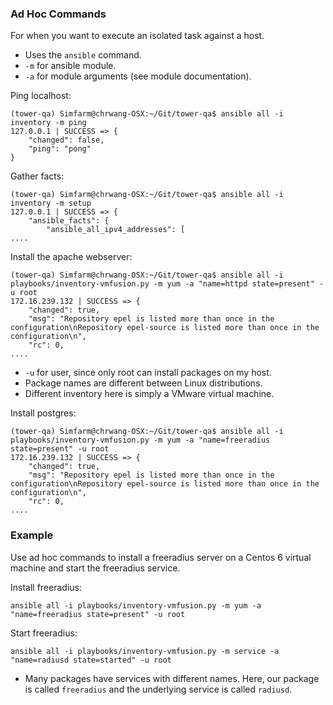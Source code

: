 ### Ad Hoc Commands
For when you want to execute an isolated task against a host.
* Uses the `ansible` command.
* `-m` for ansible module.
* `-a` for module arguments (see module documentation).

Ping localhost:
```
(tower-qa) Simfarm@chrwang-OSX:~/Git/tower-qa$ ansible all -i inventory -m ping
127.0.0.1 | SUCCESS => {
    "changed": false, 
    "ping": "pong"
}
```

Gather facts:
```
(tower-qa) Simfarm@chrwang-OSX:~/Git/tower-qa$ ansible all -i inventory -m setup
127.0.0.1 | SUCCESS => {
    "ansible_facts": {
        "ansible_all_ipv4_addresses": [
....
```

Install the apache webserver:
```
(tower-qa) Simfarm@chrwang-OSX:~/Git/tower-qa$ ansible all -i playbooks/inventory-vmfusion.py -m yum -a "name=httpd state=present" -u root
172.16.239.132 | SUCCESS => {
    "changed": true, 
    "msg": "Repository epel is listed more than once in the configuration\nRepository epel-source is listed more than once in the configuration\n", 
    "rc": 0, 
....
```
* `-u` for user, since only root can install packages on my host.
* Package names are different between Linux distributions.
* Different inventory here is simply a VMware virtual machine.

Install postgres:
```
(tower-qa) Simfarm@chrwang-OSX:~/Git/tower-qa$ ansible all -i playbooks/inventory-vmfusion.py -m yum -a "name=freeradius state=present" -u root
172.16.239.132 | SUCCESS => {
    "changed": true, 
    "msg": "Repository epel is listed more than once in the configuration\nRepository epel-source is listed more than once in the configuration\n", 
    "rc": 0, 
....
```

### Example
Use ad hoc commands to install a freeradius server on a Centos 6 virtual machine and start the freeradius service.

Install freeradius:
```
ansible all -i playbooks/inventory-vmfusion.py -m yum -a "name=freeradius state=present" -u root
```

Start freeradius:
```
ansible all -i playbooks/inventory-vmfusion.py -m service -a "name=radiusd state=started" -u root
```
* Many packages have services with different names. Here, our package is called `freeradius` and the underlying service is called `radiusd`.
